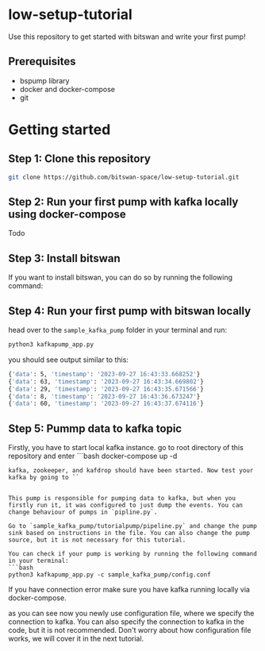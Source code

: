 # low-setup-tutorial
Use this repository to get started with bitswan and write your first pump!

## Prerequisites

- bspump library
- docker and docker-compose
- git


# Getting started

## Step 1: Clone this repository

```bash
git clone https://github.com/bitswan-space/low-setup-tutorial.git
```

## Step 2: Run your first pump with kafka locally using docker-compose
Todo

## Step 3: Install bitswan

If you want to install bitswan, you can do so by running the following command:


## Step 4: Run your first pump with bitswan locally

head over to the `sample_kafka_pump` folder in your terminal and run:
```bash
python3 kafkapump_app.py
```

you should see output similar to this:
```bash
{'data': 5, 'timestamp': '2023-09-27 16:43:33.668252'}
{'data': 63, 'timestamp': '2023-09-27 16:43:34.669802'}
{'data': 29, 'timestamp': '2023-09-27 16:43:35.671566'}
{'data': 8, 'timestamp': '2023-09-27 16:43:36.673247'}
{'data': 60, 'timestamp': '2023-09-27 16:43:37.674116'}
```
## Step 5: Pummp data to kafka topic

Firstly, you have to start local kafka instance. go to root directory of this repository and enter ```bash
docker-compose up -d
```
kafka, zookeeper, and kafdrop should have been started. Now test your kafka by going to ``


This pump is responsible for pumping data to kafka, but when you firstly run it, it was configured to just dump the events. You can change behaviour of pumps in `pipline.py`.

Go to `sample_kafka_pump/tutorialpump/pipeline.py` and change the pump sink based on instructions in the file. You can also change the pump source, but it is not necessary for this tutorial.

You can check if your pump is working by running the following command in your terminal:
```bash
python3 kafkapump_app.py -c sample_kafka_pump/config.conf
```

If you have connection error make sure you have kafka running locally via docker-compose.

as you can see now you newly use configuration file, where we specify the connection to kafka. You can also specify the connection to kafka in the code, but it is not recommended. Don't worry about how configuration file works, we will cover it in the next tutorial.

